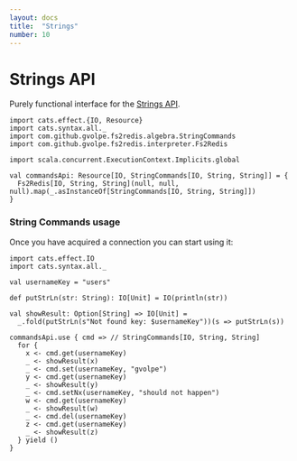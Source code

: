 ```yaml
---
layout: docs
title:  "Strings"
number: 10
---
```


# Strings API

Purely functional interface for the [Strings API](https://redis.io/commands#string).

```tut:book:invisible
import cats.effect.{IO, Resource}
import cats.syntax.all._
import com.github.gvolpe.fs2redis.algebra.StringCommands
import com.github.gvolpe.fs2redis.interpreter.Fs2Redis

import scala.concurrent.ExecutionContext.Implicits.global

val commandsApi: Resource[IO, StringCommands[IO, String, String]] = {
  Fs2Redis[IO, String, String](null, null, null).map(_.asInstanceOf[StringCommands[IO, String, String]])
}
```

### String Commands usage

Once you have acquired a connection you can start using it:

```tut:book:silent
import cats.effect.IO
import cats.syntax.all._

val usernameKey = "users"

def putStrLn(str: String): IO[Unit] = IO(println(str))

val showResult: Option[String] => IO[Unit] =
  _.fold(putStrLn(s"Not found key: $usernameKey"))(s => putStrLn(s))

commandsApi.use { cmd => // StringCommands[IO, String, String]
  for {
    x <- cmd.get(usernameKey)
    _ <- showResult(x)
    _ <- cmd.set(usernameKey, "gvolpe")
    y <- cmd.get(usernameKey)
    _ <- showResult(y)
    _ <- cmd.setNx(usernameKey, "should not happen")
    w <- cmd.get(usernameKey)
    _ <- showResult(w)
    _ <- cmd.del(usernameKey)
    z <- cmd.get(usernameKey)
    _ <- showResult(z)
  } yield ()
}
```


